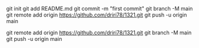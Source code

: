 git init
git add README.md
git commit -m "first commit"
git branch -M main
git remote add origin https://github.com/driri78/1321.git
git push -u origin main

git remote add origin https://github.com/driri78/1321.git
git branch -M main
git push -u origin main
